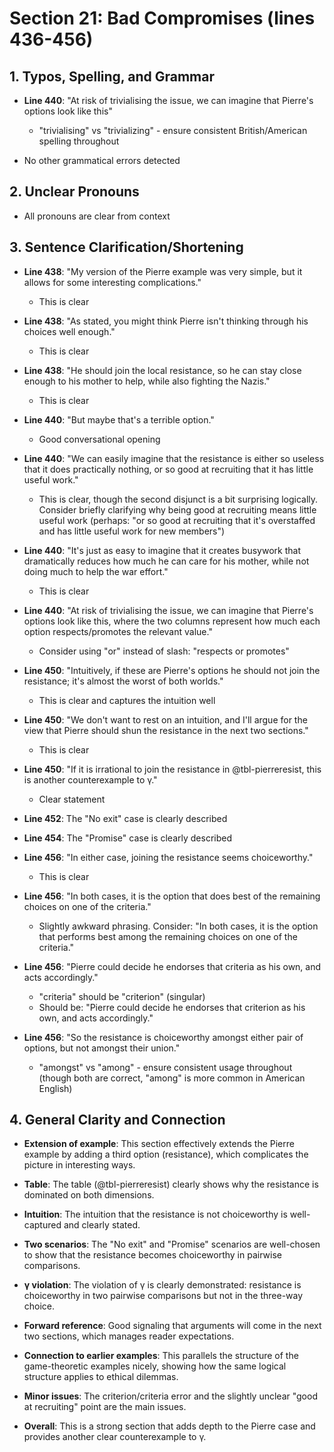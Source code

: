 # Section 21: Bad Compromises (lines 436-456)

## 1. Typos, Spelling, and Grammar
- **Line 440**: "At risk of trivialising the issue, we can imagine that Pierre's options look like this"
  - "trivialising" vs "trivializing" - ensure consistent British/American spelling throughout

- No other grammatical errors detected

## 2. Unclear Pronouns
- All pronouns are clear from context

## 3. Sentence Clarification/Shortening
- **Line 438**: "My version of the Pierre example was very simple, but it allows for some interesting complications."
  - This is clear

- **Line 438**: "As stated, you might think Pierre isn't thinking through his choices well enough."
  - This is clear

- **Line 438**: "He should join the local resistance, so he can stay close enough to his mother to help, while also fighting the Nazis."
  - This is clear

- **Line 440**: "But maybe that's a terrible option."
  - Good conversational opening

- **Line 440**: "We can easily imagine that the resistance is either so useless that it does practically nothing, or so good at recruiting that it has little useful work."
  - This is clear, though the second disjunct is a bit surprising logically. Consider briefly clarifying why being good at recruiting means little useful work (perhaps: "or so good at recruiting that it's overstaffed and has little useful work for new members")

- **Line 440**: "It's just as easy to imagine that it creates busywork that dramatically reduces how much he can care for his mother, while not doing much to help the war effort."
  - This is clear

- **Line 440**: "At risk of trivialising the issue, we can imagine that Pierre's options look like this, where the two columns represent how much each option respects/promotes the relevant value."
  - Consider using "or" instead of slash: "respects or promotes"

- **Line 450**: "Intuitively, if these are Pierre's options he should not join the resistance; it's almost the worst of both worlds."
  - This is clear and captures the intuition well

- **Line 450**: "We don't want to rest on an intuition, and I'll argue for the view that Pierre should shun the resistance in the next two sections."
  - This is clear

- **Line 450**: "If it is irrational to join the resistance in @tbl-pierreresist, this is another counterexample to γ."
  - Clear statement

- **Line 452**: The "No exit" case is clearly described

- **Line 454**: The "Promise" case is clearly described

- **Line 456**: "In either case, joining the resistance seems choiceworthy."
  - This is clear

- **Line 456**: "In both cases, it is the option that does best of the remaining choices on one of the criteria."
  - Slightly awkward phrasing. Consider: "In both cases, it is the option that performs best among the remaining choices on one of the criteria."

- **Line 456**: "Pierre could decide he endorses that criteria as his own, and acts accordingly."
  - "criteria" should be "criterion" (singular)
  - Should be: "Pierre could decide he endorses that criterion as his own, and acts accordingly."

- **Line 456**: "So the resistance is choiceworthy amongst either pair of options, but not amongst their union."
  - "amongst" vs "among" - ensure consistent usage throughout (though both are correct, "among" is more common in American English)

## 4. General Clarity and Connection
- **Extension of example**: This section effectively extends the Pierre example by adding a third option (resistance), which complicates the picture in interesting ways.

- **Table**: The table (@tbl-pierreresist) clearly shows why the resistance is dominated on both dimensions.

- **Intuition**: The intuition that the resistance is not choiceworthy is well-captured and clearly stated.

- **Two scenarios**: The "No exit" and "Promise" scenarios are well-chosen to show that the resistance becomes choiceworthy in pairwise comparisons.

- **γ violation**: The violation of γ is clearly demonstrated: resistance is choiceworthy in two pairwise comparisons but not in the three-way choice.

- **Forward reference**: Good signaling that arguments will come in the next two sections, which manages reader expectations.

- **Connection to earlier examples**: This parallels the structure of the game-theoretic examples nicely, showing how the same logical structure applies to ethical dilemmas.

- **Minor issues**: The criterion/criteria error and the slightly unclear "good at recruiting" point are the main issues.

- **Overall**: This is a strong section that adds depth to the Pierre case and provides another clear counterexample to γ.
